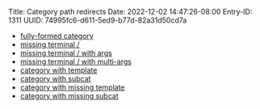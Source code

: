 Title: Category path redirects
Date: 2022-12-02 14:47:26-08:00
Entry-ID: 1311
UUID: 74995fc6-d611-5ed9-b77d-82a31d50cd7a

* [fully-formed category](/categories/)
* [missing terminal /](/categories)
* [missing terminal / with args](/categories?foo=bar)
* [missing terminal / with multi-args](/categories?foo=bar&foo=baz)
* [category with template](/categories/index)
* [category with subcat](/categories/subcat1)
* [category with missing template](/categories/xyzzy)
* [category with missing subcat](/categories/xyzzy/)
